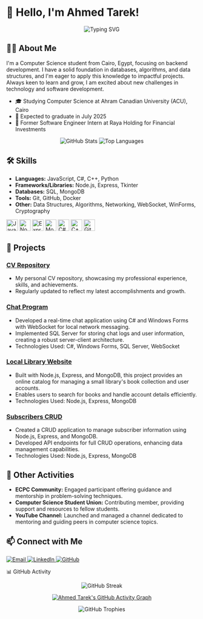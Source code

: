 # 👋 Hello, I'm Ahmed Tarek!

<p align="center">
  <img src="https://readme-typing-svg.demolab.com/?lines=Computer+Science+Student;Backend+Developer;Continuous+Learner" alt="Typing SVG" />
</p>

## 👨‍💻 About Me

I'm a Computer Science student from Cairo, Egypt, focusing on backend development. I have a solid foundation in databases, algorithms, and data structures, and I'm eager to apply this knowledge to impactful projects. Always keen to learn and grow, I am excited about new challenges in technology and software development.

- 🎓 Studying Computer Science at Ahram Canadian University (ACU), Cairo
- 🚀 Expected to graduate in July 2025
- 💼 Former Software Engineer Intern at Raya Holding for Financial Investments

<div align="center">
  <img src="https://github-readme-stats.vercel.app/api?username=Mido191020&show_icons=true&theme=dracula" alt="GitHub Stats" />
  <img src="https://github-readme-stats.vercel.app/api/top-langs/?username=Mido191020&layout=compact&theme=dracula" alt="Top Languages" />
</div>

## 🛠 Skills

- **Languages:** JavaScript, C#, C++, Python
- **Frameworks/Libraries:** Node.js, Express, Tkinter
- **Databases:** SQL, MongoDB
- **Tools:** Git, GitHub, Docker
- **Other:** Data Structures, Algorithms, Networking, WebSocket, WinForms, Cryptography

<p align="left">
  <img src="https://cdn.jsdelivr.net/gh/devicons/devicon/icons/javascript/javascript-original.svg" height="30" alt="JavaScript" />
  <img src="https://cdn.jsdelivr.net/gh/devicons/devicon/icons/nodejs/nodejs-original.svg" height="30" alt="Node.js" />
  <img src="https://cdn.jsdelivr.net/gh/devicons/devicon/icons/express/express-original.svg" height="30" alt="Express" />
  <img src="https://cdn.jsdelivr.net/gh/devicons/devicon/icons/mongodb/mongodb-original.svg" height="30" alt="MongoDB" />
  <img src="https://cdn.jsdelivr.net/gh/devicons/devicon/icons/csharp/csharp-original.svg" height="30" alt="C#" />
  <img src="https://cdn.jsdelivr.net/gh/devicons/devicon/icons/cplusplus/cplusplus-original.svg" height="30" alt="C++" />
  <img src="https://cdn.jsdelivr.net/gh/devicons/devicon/icons/git/git-original.svg" height="30" alt="Git" />
</p>

## 🚀 Projects

### [CV Repository](https://github.com/Mido191020/AhmedTarek_cv)
- My personal CV repository, showcasing my professional experience, skills, and achievements.
- Regularly updated to reflect my latest accomplishments and growth.

### [Chat Program](https://github.com/Mido191020/Chat_Program)
- Developed a real-time chat application using C# and Windows Forms with WebSocket for local network messaging.
- Implemented SQL Server for storing chat logs and user information, creating a robust server-client architecture.
- Technologies Used: C#, Windows Forms, SQL Server, WebSocket

### [Local Library Website](https://github.com/Mido191020/Local-Library-website)
- Built with Node.js, Express, and MongoDB, this project provides an online catalog for managing a small library's book collection and user accounts.
- Enables users to search for books and handle account details efficiently.
- Technologies Used: Node.js, Express, MongoDB

### [Subscribers CRUD](https://github.com/Mido191020/subscribers-CRUD)
- Created a CRUD application to manage subscriber information using Node.js, Express, and MongoDB.
- Developed API endpoints for full CRUD operations, enhancing data management capabilities.
- Technologies Used: Node.js, Express, MongoDB

## 🌟 Other Activities

- **ECPC Community:** Engaged participant offering guidance and mentorship in problem-solving techniques.
- **Computer Science Student Union:** Contributing member, providing support and resources to fellow students.
- **YouTube Channel:** Launched and managed a channel dedicated to mentoring and guiding peers in computer science topics.

## 📫 Connect with Me

<p align="left">
  <a href="mailto:midotark@icloud.com">
    <img alt="Email" src="https://img.shields.io/badge/Email-D14836?style=for-the-badge&logo=gmail&logoColor=white" />
  </a>
  <a href="https://www.linkedin.com/in/ahmed-tarek-a3063019b">
    <img alt="LinkedIn" src="https://img.shields.io/badge/LinkedIn-0077B5?style=for-the-badge&logo=linkedin&logoColor=white" />
  </a>
  <a href="https://github.com/Mido191020">
    <img alt="GitHub" src="https://img.shields.io/badge/GitHub-100000?style=for-the-badge&logo=github&logoColor=white" />
  </a>
</p>

📊 GitHub Activity
<p align="center">
  <img src="https://github-readme-streak-stats.herokuapp.com/?user=Mido191020&theme=dark" alt="GitHub Streak" />
</p>
<p align="center">
  <a href="https://github.com/Mido191020">
    <img src="https://github-readme-activity-graph.vercel.app/graph?username=Mido191020&bg_color=1F222E&color=F8D866&line=F85D7F&point=FFFFFF&hide_border=true" alt="Ahmed Tarek's GitHub Activity Graph" />
  </a>
</p>
<p align="center">
  <img src="https://github-profile-trophy.vercel.app/?username=Mido191020&theme=darkhub&no-frame=true&row=1&column=7" alt="GitHub Trophies" />
</p>
